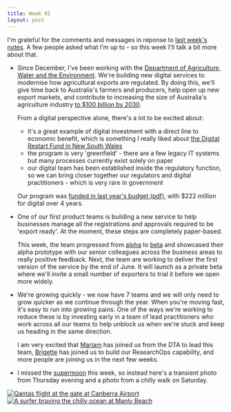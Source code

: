 ```yaml
---
title: Week 91
layout: post
---
```


I'm grateful for the comments and messages in reponse to [last week's notes][last-week]. A few people asked what I'm up to - so this week I'll talk a bit more about that.

* Since December, I've been working with the [Department of Agriculture, Water and the Environment][dawe]. We're building new digital services to modernise how agricultural exports are regulated. By doing this, we'll give time back to Australia's farmers and producers, help open up new export markets, and contribute to increasing the size of Australia's agriculture industry [to $100 billion by 2030][ag-2030].

  From a digital perspective alone, there's a lot to be excited about:

  * it's a great example of digital investment with a direct line to economic benefit, which is something I really liked about [the Digital Restart Fund in New South Wales][drf]
  * the program is very 'greenfield' - there are a few legacy IT systems but many processes currently exist solely on paper
  * our digital team has been established inside the regulatory function, so we can bring closer together our regulators and digital practitioners - which is very rare in government

  Our program was [funded in last year's budget (pdf)][budget], with $222 million for digital over 4 years.

* One of our first product teams is building a new service to help businesses manage all the registrations and approvals required to be 'export ready'. At the moment, these steps are completely paper-based.

  This week, the team progressed from [alpha][alpha] to [beta][beta] and showcased their alpha prototype with our senior colleagues across the business areas to really positive feedback. Next, the team are working to deliver the first version of the service by the end of June. It will launch as a private beta where we'll invite a small number of exporters to trial it before we open more widely.

* We're growing quickly - we now have 7 teams and we will only need to grow quicker as we continue through the year. When you're moving fast, it's easy to run into growing pains. One of the ways we're working to reduce these is by investing early in a team of lead practitioners who work across all our teams to help unblock us when we're stuck and keep us heading in the same direction.

  I am very excited that [Mariam][mariam] has joined us from the DTA to lead this team, [Brigette][brigette] has joined us to build our ResearchOps capability, and more people are joining us in the next few weeks.

* I missed the [supermoon][supermoon] this week, so instead here's a transient photo from Thursday evening and a photo from a chilly walk on Saturday.

<div>
  <a href="https://www.flickr.com/photos/jordanh14/53174498001/" title="View this photo on Flickr" class="image--block">
    <img src="https://live.staticflickr.com/65535/53174498001_5c72a3e246_h.jpg" alt="Qantas flight at the gate at Canberra Airport" style="max-height: 30rem;">
  </a>

  <a href="https://www.flickr.com/photos/jordanh14/53174495121/" title="View this photo on Flickr" class="image--block">
    <img src="https://live.staticflickr.com/65535/53174495121_5cd8a34e7b_h.jpg" alt="A surfer braving the chilly ocean at Manly Beach" style="max-height: 30rem;">
  </a>
</div>


[last-week]: {{site.url}}/posts/week-ninety/
[dawe]: https://www.awe.gov.au/
[ag-2030]: https://www.agriculture.gov.au/ag-farm-food/ag2030
[drf]: https://www.itnews.com.au/news/nsw-govt-pours-16-billion-into-digital-549406
[budget]: https://www.awe.gov.au/sites/default/files/2020-10/budget_2020-21_busting-congestion-for-agricultural-exporters.pdf
[alpha]: https://www.dta.gov.au/help-and-advice/build-and-improve-services/service-design-and-delivery-process/alpha-stage-testing-hypotheses
[beta]: https://www.dta.gov.au/help-and-advice/build-and-improve-services/service-design-and-delivery-process/beta-stage-building-and-testing-service
[mariam]: https://www.linkedin.com/in/mariam-ibraheim-305a39109/
[brigette]: https://twitter.com/brigettemetzler
[supermoon]: https://www.abc.net.au/news/2021-05-26/photos-videos-super-blood-moon-lunar-eclipse-australia/100168486

